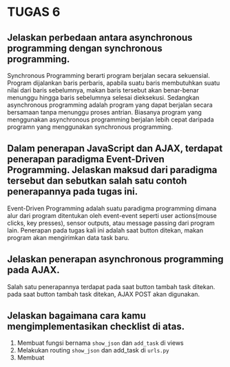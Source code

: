 # TUGAS 6
## Jelaskan perbedaan antara asynchronous programming dengan synchronous programming.
Synchronous Programming berarti program berjalan secara sekuensial. Program dijalankan baris perbaris, apabila suatu baris membutuhkan suatu nilai dari baris sebelumnya, makan baris tersebut akan benar-benar menunggu hingga baris sebelumnya selesai dieksekusi. Sedangkan asynchronous programming adalah program yang dapat berjalan secara bersamaan tanpa menunggu proses antrian. Biasanya program yang menggunakan asynchronous programming berjalan lebih cepat daripada programn yang menggunakan synchronous programming.
## Dalam penerapan JavaScript dan AJAX, terdapat penerapan paradigma Event-Driven Programming. Jelaskan maksud dari paradigma tersebut dan sebutkan salah satu contoh penerapannya pada tugas ini.
Event-Driven Programming adalah suatu paradigma programming dimana alur dari program ditentukan oleh event-event seperti user actions(mouse clicks, key presses), sensor outputs, atau message passing dari program lain. Penerapan pada tugas kali ini adalah saat button ditekan, makan program akan mengirimkan data task baru.
## Jelaskan penerapan asynchronous programming pada AJAX.
Salah satu penerapannya terdapat pada saat button tambah task ditekan. pada saat button tambah task ditekan, AJAX POST akan digunakan.
## Jelaskan bagaimana cara kamu mengimplementasikan checklist di atas.
1. Membuat fungsi bernama `show_json` dan `add_task` di views
2. Melakukan routing `show_json` dan add_task di `urls.py`
3. Membuat <script> di `todolist.html` untuk membuat card lalu mengarahkannya ke fungsi `add_task` untuk membuat object task baru dan mereturn hasil POST
4. Melakukan request GET ke `todolist/json` lalu map ke data. Setiap iterasi akan menambahkan card sehingga dapat muncul pada halaman
5. Membuat modal untuk membuat card baru dan membuat fungsi POST yang akan berjalan saat button `Tambah Task` diklik. Apabila POST sukses, data akan ditambah dengan card yang baru dibuat.
